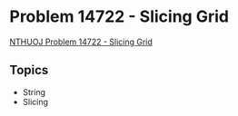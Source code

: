 # Problem 14722 - Slicing Grid
[NTHUOJ Problem 14722 - Slicing Grid](https://acm.cs.nthu.edu.tw/problem/14722/)


## Topics
- String
- Slicing